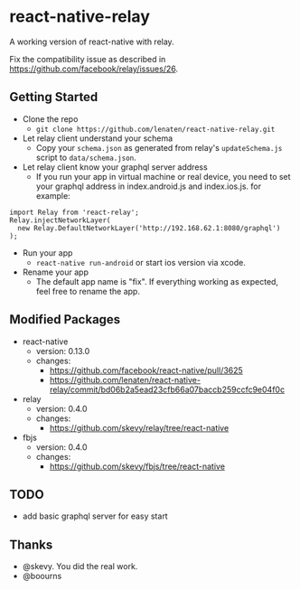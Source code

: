 # react-native-relay

A working version of react-native with relay.

Fix the compatibility issue as described in https://github.com/facebook/relay/issues/26. 

## Getting Started 
- Clone the repo
  - `git clone https://github.com/lenaten/react-native-relay.git`
- Let relay client understand your schema
  - Copy your `schema.json` as generated from relay's `updateSchema.js` script to `data/schema.json`.
- Let relay client know your graphql server address
  - If you run your app in virtual machine or real device, you need to set your graphql address in index.android.js and index.ios.js. for example:
```
import Relay from 'react-relay';
Relay.injectNetworkLayer(
  new Relay.DefaultNetworkLayer('http://192.168.62.1:8080/graphql')
);
```
- Run your app
  - `react-native run-android` or start ios version via xcode.
- Rename your app
  - The default app name is "fix". If everything working as expected, feel free to rename the app.

## Modified Packages

- react-native
  - version: 0.13.0
  - changes: 
    - https://github.com/facebook/react-native/pull/3625
    - https://github.com/lenaten/react-native-relay/commit/bd06b2a5ead23cfb66a07baccb259ccfc9e04f0c
- relay
  - version: 0.4.0
  - changes: 
    - https://github.com/skevy/relay/tree/react-native
- fbjs
  - version: 0.4.0
  - changes: 
    - https://github.com/skevy/fbjs/tree/react-native

## TODO
- add basic graphql server for easy start

## Thanks
- @skevy. You did the real work.
- @boourns
